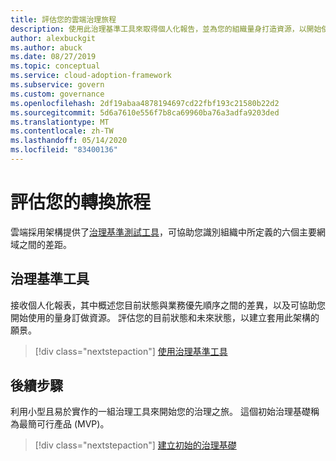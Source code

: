 ```yaml
---
title: 評估您的雲端治理旅程
description: 使用此治理基準工具來取得個人化報告，並為您的組織量身打造資源，以開始使用雲端治理。
author: alexbuckgit
ms.author: abuck
ms.date: 08/27/2019
ms.topic: conceptual
ms.service: cloud-adoption-framework
ms.subservice: govern
ms.custom: governance
ms.openlocfilehash: 2df19abaa4878194697cd22fbf193c21580b22d2
ms.sourcegitcommit: 5d6a7610e556f7b8ca69960ba76a3adfa9203ded
ms.translationtype: MT
ms.contentlocale: zh-TW
ms.lasthandoff: 05/14/2020
ms.locfileid: "83400136"
---
```

# <a name="assess-your-transformation-journey"></a>評估您的轉換旅程

雲端採用架構提供了[治理基準測試工具](https://cafbaseline.com)，可協助您識別組織中所定義的六個主要網域之間的差距。

## <a name="governance-benchmark-tool"></a>治理基準工具

接收個人化報表，其中概述您目前狀態與業務優先順序之間的差異，以及可協助您開始使用的量身訂做資源。 評估您的目前狀態和未來狀態，以建立套用此架構的願景。

> [!div class="nextstepaction"]
> [使用治理基準工具](https::/cafbaseline.com)

## <a name="next-steps"></a>後續步驟

利用小型且易於實作的一組治理工具來開始您的治理之旅。 這個初始治理基礎稱為最簡可行產品 (MVP)。

> [!div class="nextstepaction"]
> [建立初始的治理基礎](./initial-foundation.md)
